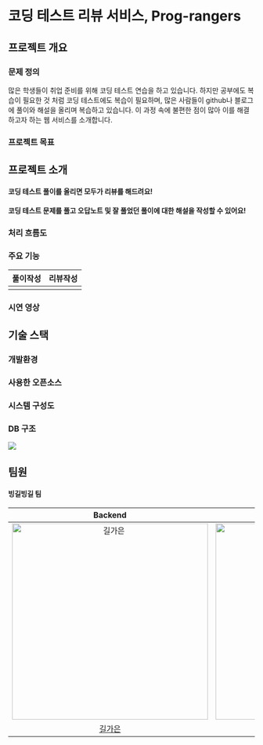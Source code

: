 # 코딩 테스트 리뷰 서비스, Prog-rangers

## 프로젝트 개요

### 문제 정의
많은 학생들이 취업 준비를 위해 코딩 테스트 연습을 하고 있습니다. 하지만 공부에도 복습이 필요한 것 처럼 코딩 테스트에도 복습이 필요하며, 많은 사람들이 github나 블로그에 풀이와 해설을 올리며 복습하고 있습니다.
이 과정 속에 불편한 점이 많아 이를 해결하고자 하는 웹 서비스를 소개합니다. 

### 프로젝트 목표


## 프로젝트 소개

#### 코딩 테스트 풀이를 올리면 모두가 리뷰를 해드려요! 

#### 코딩 테스트 문제를 풀고 오답노트 및 잘 풀었던 풀이에 대한 해설을 작성할 수 있어요!


### 처리 흐름도



### 주요 기능

|풀이작성|리뷰작성|
|------|-----|
|||

### 시연 영상

## 기술 스택

### 개발환경



### 사용한 오픈소스


### 시스템 구성도


### DB 구조
![](https://velog.velcdn.com/images/rlfrkdms1/post/922a7318-247f-432f-a4df-cd226dfce4fb/image.png)


## 팀원

#### 빙길빙길 팀
| Backend | Backend | Frontend | Frontend | Frontend |
| :-----: | :-----: | :------: | :------: | :------: |
| <img src="https://avatars.githubusercontent.com/u/83744709?v=4" width=400px alt="길가은"/> | <img src="https://avatars.githubusercontent.com/u/96513365?v=4" width=400px alt="장지담"/> | <img src="https://avatars.githubusercontent.com/u/137764022?v=4" width=400px alt="이수빈"/> | <img src="https://avatars.githubusercontent.com/u/109477788?v=4" width=400px alt="김유진"/> | <img src="https://avatars.githubusercontent.com/u/109705781?v=4" width=400px alt="강민경"/> |
| [길가은](https://github.com/rlfrkdms1)|[장지담](https://github.com/jd99iam)|[이수빈](https://github.com/ddongguri-bing)|[김유진](https://github.com/yyyujinnn)|[강민경](https://github.com/mingyeong0210)



